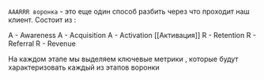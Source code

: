 `AAARRR воронка` - это еще один способ разбить через что проходит наш клиент. Состоит из : 

A - Awareness 
A - Acquisition 
A - Activation [[Активация]]
R - Retention 
R - Referral
R - Revenue

На каждом этапе мы выделяем ключевые метрики , которые будут характеризовать каждый из этапов воронки
